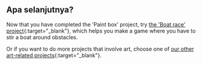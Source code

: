 ## Apa selanjutnya?

Now that you have completed the 'Paint box' project, try [the 'Boat race' project](https://projects.raspberrypi.org/en/projects/boat-race){:target="_blank"}, which helps you make a game where you have to stir a boat around obstacles.

Or if you want to do more projects that involve art, choose one of [our other art-related projects](https://projects.raspberrypi.org/en/projects?interests%5B%5D=art){:target="_blank"}.